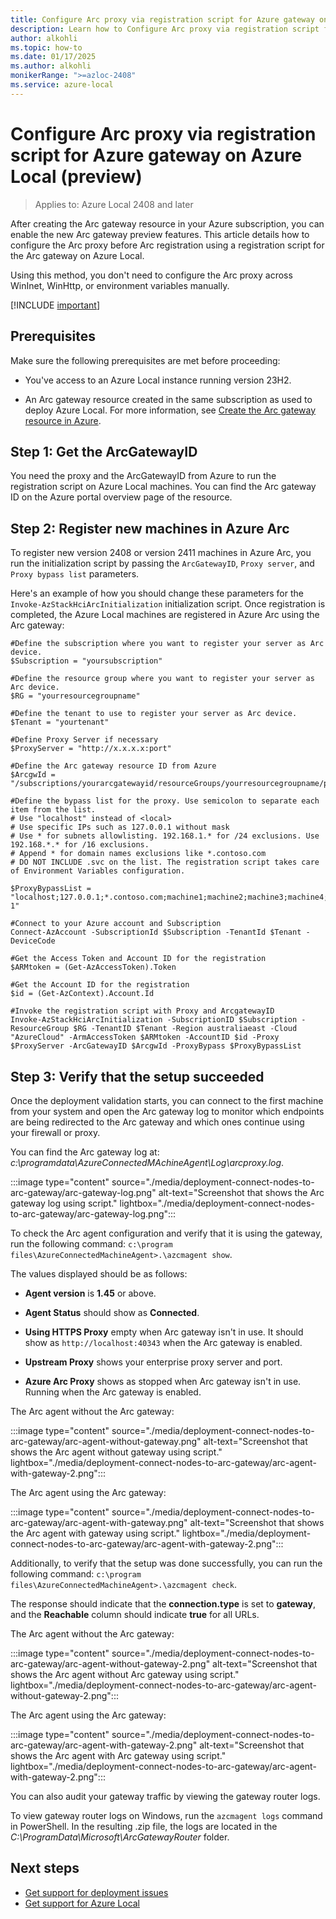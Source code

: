 ```yaml
--- 
title: Configure Arc proxy via registration script for Azure gateway on Azure Local, version 2408 (preview)
description: Learn how to Configure Arc proxy via registration script for Azure gateway on Azure Local, version 2408 (preview). 
author: alkohli
ms.topic: how-to
ms.date: 01/17/2025
ms.author: alkohli
monikerRange: ">=azloc-2408"
ms.service: azure-local
---
```


# Configure Arc proxy via registration script for Azure gateway on Azure Local (preview)

> Applies to: Azure Local 2408 and later

After creating the Arc gateway resource in your Azure subscription, you can enable the new Arc gateway preview features. This article details how to configure the Arc proxy before Arc registration using a registration script for the Arc gateway on Azure Local.

Using this method, you don't need to configure the Arc proxy across WinInet, WinHttp, or environment variables manually.

[!INCLUDE [important](../includes/hci-preview.md)]

## Prerequisites

Make sure the following prerequisites are met before proceeding:

- You've access to an Azure Local instance running version 23H2.

- An Arc gateway resource created in the same subscription as used to deploy Azure Local. For more information, see [Create the Arc gateway resource in Azure](deployment-azure-arc-gateway-overview.md#create-the-arc-gateway-resource-in-azure).

## Step 1: Get the ArcGatewayID  

You need the proxy and the ArcGatewayID from Azure to run the registration script on Azure Local machines. You can find the Arc gateway ID on the Azure portal overview page of the resource.

## Step 2: Register new machines in Azure Arc

To register new version 2408 or version 2411 machines in Azure Arc, you run
the initialization script by passing the `ArcGatewayID`, `Proxy server`, and `Proxy bypass list` parameters.

Here's an example of how you should change these parameters for the `Invoke-AzStackHciArcInitialization` initialization script. Once registration is completed, the Azure Local machines are registered in Azure Arc using the Arc gateway:

```azurecli
#Define the subscription where you want to register your server as Arc device.
$Subscription = "yoursubscription" 

#Define the resource group where you want to register your server as Arc device.
$RG = "yourresourcegroupname" 

#Define the tenant to use to register your server as Arc device. 
$Tenant = "yourtenant" 

#Define Proxy Server if necessary 
$ProxyServer = "http://x.x.x.x:port" 

#Define the Arc gateway resource ID from Azure 
$ArcgwId = "/subscriptions/yourarcgatewayid/resourceGroups/yourresourcegroupname/providers/Microsoft.HybridCompute/gateways/yourarcgatewayname" 

#Define the bypass list for the proxy. Use semicolon to separate each item from the list.  
# Use "localhost" instead of <local> 
# Use specific IPs such as 127.0.0.1 without mask 
# Use * for subnets allowlisting. 192.168.1.* for /24 exclusions. Use 192.168.*.* for /16 exclusions. 
# Append * for domain names exclusions like *.contoso.com 
# DO NOT INCLUDE .svc on the list. The registration script takes care of Environment Variables configuration. 

$ProxyBypassList = "localhost;127.0.0.1;*.contoso.com;machine1;machine2;machine3;machine4;machine5;192.168.*.*;AzureLocal-1" 

#Connect to your Azure account and Subscription 
Connect-AzAccount -SubscriptionId $Subscription -TenantId $Tenant -DeviceCode 

#Get the Access Token and Account ID for the registration 
$ARMtoken = (Get-AzAccessToken).Token 

#Get the Account ID for the registration 
$id = (Get-AzContext).Account.Id 

#Invoke the registration script with Proxy and ArcgatewayID 
Invoke-AzStackHciArcInitialization -SubscriptionID $Subscription -ResourceGroup $RG -TenantID $Tenant -Region australiaeast -Cloud "AzureCloud" -ArmAccessToken $ARMtoken -AccountID $id -Proxy $ProxyServer -ArcGatewayID $ArcgwId -ProxyBypass $ProxyBypassList 
```

## Step 3: Verify that the setup succeeded

Once the deployment validation starts, you can connect to the first machine from your system and open the Arc gateway log to monitor which endpoints are being redirected to the Arc gateway and which ones continue using your firewall or proxy.

You can find the Arc gateway log at: *c:\programdata\AzureConnectedMAchineAgent\Log\arcproxy.log*.

:::image type="content" source="./media/deployment-connect-nodes-to-arc-gateway/arc-gateway-log.png" alt-text="Screenshot that shows the Arc gateway log using script." lightbox="./media/deployment-connect-nodes-to-arc-gateway/arc-gateway-log.png":::

To check the Arc agent configuration and verify that it is using the gateway, run the following command: `c:\program files\AzureConnectedMachineAgent>.\azcmagent show`.

The values displayed should be as follows:

- **Agent version** is **1.45** or above.

- **Agent Status** should show as **Connected**.

- **Using HTTPS Proxy**  empty when Arc gateway isn't in use. It should show as `http://localhost:40343` when the Arc gateway is enabled.

- **Upstream Proxy** shows your enterprise proxy server and port.

- **Azure Arc Proxy** shows as stopped when Arc gateway isn't in use. Running when the Arc gateway is enabled.

The Arc agent without the Arc gateway:

:::image type="content" source="./media/deployment-connect-nodes-to-arc-gateway/arc-agent-without-gateway.png" alt-text="Screenshot that shows the Arc agent without gateway using script." lightbox="./media/deployment-connect-nodes-to-arc-gateway/arc-agent-with-gateway-2.png":::

The Arc agent using the Arc gateway:

:::image type="content" source="./media/deployment-connect-nodes-to-arc-gateway/arc-agent-with-gateway.png" alt-text="Screenshot that shows the Arc agent with gateway using script." lightbox="./media/deployment-connect-nodes-to-arc-gateway/arc-agent-with-gateway-2.png":::

Additionally, to verify that the setup was done successfully, you can run the following command: `c:\program files\AzureConnectedMachineAgent>.\azcmagent check`.

The response should indicate that the **connection.type** is set to **gateway**, and the **Reachable** column should indicate **true** for all URLs.

The Arc agent without the Arc gateway:

:::image type="content" source="./media/deployment-connect-nodes-to-arc-gateway/arc-agent-without-gateway-2.png" alt-text="Screenshot that shows the Arc agent without Arc gateway using script." lightbox="./media/deployment-connect-nodes-to-arc-gateway/arc-agent-without-gateway-2.png":::

The Arc agent using the Arc gateway:

:::image type="content" source="./media/deployment-connect-nodes-to-arc-gateway/arc-agent-with-gateway-2.png" alt-text="Screenshot that shows the Arc agent with Arc gateway using script." lightbox="./media/deployment-connect-nodes-to-arc-gateway/arc-agent-with-gateway-2.png":::

You can also audit your gateway traffic by viewing the gateway router logs.  

To view gateway router logs on Windows, run the `azcmagent logs` command in PowerShell. In the resulting .zip file, the logs are located in the *C:\ProgramData\Microsoft\ArcGatewayRouter* folder.

## Next steps

- [Get support for deployment issues](../manage/get-support-for-deployment-issues.md)
- [Get support for Azure Local](../manage/get-support.md)
